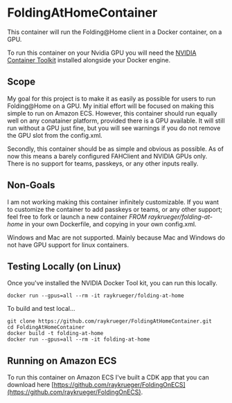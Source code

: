 # FoldingAtHomeContainer

This container will run the Folding@Home client in a Docker container, on a GPU.

To run this container on your Nvidia GPU you will need the [NVIDIA Container
Toolkit](https://github.com/NVIDIA/nvidia-docker) installed alongside your
Docker engine.

## Scope

My goal for this project is to make it as easily as possible for users to run
Folding@Home on a GPU. My initial effort will be focused on making this simple
to run on Amazon ECS. However, this container should run equally well on any
conatainer platform, provided there is a GPU available. It will still run
without a GPU just fine, but you will see warnings if you do not remove the GPU
slot from the config.xml.

Secondly, this container should be as simple and obvious as possible. As of now
this means a barely configured FAHClient and NVIDIA GPUs only. There is no
support for teams, passkeys, or any other inputs really.

## Non-Goals

I am not working making this container infinitely customizable. If you want to
customize the container to add passkeys or teams, or any other support; feel
free to fork or launch a new container _FROM raykrueger/folding-at-home_ in
your own Dockerfile, and copying in your own config.xml.

Windows and Mac are not supported. Mainly because Mac and Windows do not have
GPU support for linux containers.

## Testing Locally (on Linux)

Once you've installed the NVIDIA Docker Tool kit, you can run this locally.

    docker run --gpus=all --rm -it raykrueger/folding-at-home

To build and test local...

    git clone https://github.com/raykrueger/FoldingAtHomeContainer.git
    cd FoldingAtHomeContainer
    docker build -t folding-at-home
    docker run --gpus=all --rm -it folding-at-home

## Running on Amazon ECS

To run this container on Amazon ECS I've built a CDK app that you can
download here
[https://github.com/raykrueger/FoldingOnECS](https://github.com/raykrueger/FoldingOnECS).
